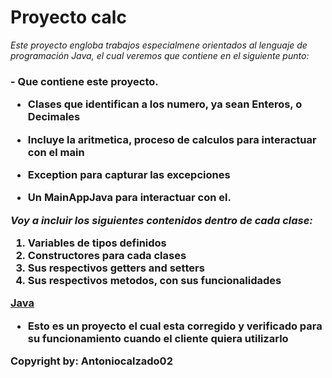 # Proyecto calc

*Este proyecto engloba trabajos especialmene orientados al lenguaje de programación Java, el cual veremos que contiene en el siguiente punto:*

<h3> - Que contiene este proyecto.
  
  - Clases que identifican a los numero, ya sean Enteros, o Decimales
 
  - Incluye la aritmetica, proceso de calculos para interactuar con el main
  
  - Exception para capturar las excepciones
  
  - Un MainAppJava para interactuar con el.
  
*Voy a incluir los siguientes contenidos dentro de cada clase:*
 
 1. Variables de tipos definidos
 2. Constructores para cada clases
 3. Sus respectivos getters and setters
 4. Sus respectivos metodos, con sus funcionalidades


[Java](https://www.java.com/es/)
  
 
* Esto es un proyecto el cual esta corregido y verificado para su funcionamiento cuando el cliente quiera utilizarlo 


Copyright  by: Antoniocalzado02

